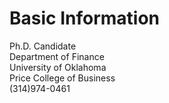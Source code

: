# Basic Information
Ph.D. Candidate   
Department of Finance  
University of Oklahoma  
Price College of Business  
(314)974-0461  
